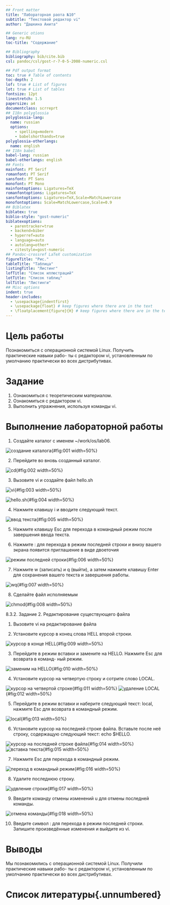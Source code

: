 ```yaml
---
## Front matter
title: "Лабораторная раота №10"
subtitle: "Текстовой редактор vi"
author: "Дашкина Анита"

## Generic otions
lang: ru-RU
toc-title: "Содержание"

## Bibliography
bibliography: bib/cite.bib
csl: pandoc/csl/gost-r-7-0-5-2008-numeric.csl

## Pdf output format
toc: true # Table of contents
toc-depth: 2
lof: true # List of figures
lot: true # List of tables
fontsize: 12pt
linestretch: 1.5
papersize: a4
documentclass: scrreprt
## I18n polyglossia
polyglossia-lang:
  name: russian
  options:
	- spelling=modern
	- babelshorthands=true
polyglossia-otherlangs:
  name: english
## I18n babel
babel-lang: russian
babel-otherlangs: english
## Fonts
mainfont: PT Serif
romanfont: PT Serif
sansfont: PT Sans
monofont: PT Mono
mainfontoptions: Ligatures=TeX
romanfontoptions: Ligatures=TeX
sansfontoptions: Ligatures=TeX,Scale=MatchLowercase
monofontoptions: Scale=MatchLowercase,Scale=0.9
## Biblatex
biblatex: true
biblio-style: "gost-numeric"
biblatexoptions:
  - parentracker=true
  - backend=biber
  - hyperref=auto
  - language=auto
  - autolang=other*
  - citestyle=gost-numeric
## Pandoc-crossref LaTeX customization
figureTitle: "Рис."
tableTitle: "Таблица"
listingTitle: "Листинг"
lofTitle: "Список иллюстраций"
lotTitle: "Список таблиц"
lolTitle: "Листинги"
## Misc options
indent: true
header-includes:
  - \usepackage{indentfirst}
  - \usepackage{float} # keep figures where there are in the text
  - \floatplacement{figure}{H} # keep figures where there are in the text
---
```


# Цель работы

Познакомиться с операционной системой Linux. Получить практические навыки рабо-
ты с редактором vi, установленным по умолчанию практически во всех дистрибутивах.

# Задание

1. Ознакомиться с теоретическим материалом.
2. Ознакомиться с редактором vi.
3. Выполнить упражнения, используя команды vi.


# Выполнение лабораторной работы

1. Создайте каталог с именем ~/work/os/lab06.

![создание каталога](image/1.png){#fig:001 width=50%}

2. Перейдите во вновь созданный каталог.

![cd](image/2.png){#fig:002 width=50%}

3. Вызовите vi и создайте файл hello.sh

![vi](image/3.png){#fig:003 width=50%}

![hello.sh](image/4.png){#fig:004 width=50%}

4. Нажмите клавишу i и вводите следующий текст.

![ввод текста](image/5.png){#fig:005 width=50%}

5. Нажмите клавишу Esc для перехода в командный режим после завершения ввода
текста.

6. Нажмите : для перехода в режим последней строки и внизу вашего экрана появится
приглашение в виде двоеточия

![режим последней строки](image/6.png){#fig:006 width=50%}

7. Нажмите w (записать) и q (выйти), а затем нажмите клавишу Enter для сохранения
вашего текста и завершения работы.

![wq](image/7.png){#fig:007 width=50%}

8. Сделайте файл исполняемым

![chmod](image/8.png){#fig:008 width=50%}

8.3.2. Задание 2. Редактирование существующего файла

1. Вызовите vi на редактирование файла

2. Установите курсор в конец слова HELL второй строки.

![курсор в конце HELL](image/9.png){#fig:009 width=50%}

3. Перейдите в режим вставки и замените на HELLO. Нажмите Esc для возврата в команд-
ный режим.

![заменим на HELLO](image/10.png){#fig:010 width=50%}

4. Установите курсор на четвертую строку и сотрите слово LOCAL.

![курсор на четвертой строке](image/11.png){#fig:011 width=50%}
![удаление LOCAL](image/12.png){#fig:012 width=50%}

5. Перейдите в режим вставки и наберите следующий текст: local, нажмите Esc для
возврата в командный режим.

![local](image/13.png){#fig:013 width=50%}

6. Установите курсор на последней строке файла. Вставьте после неё строку, содержащую
следующий текст: echo $HELLO.

![курсор на последней строке файла](image/14.png){#fig:014 width=50%}
![вставка текста](image/15.png){#fig:015 width=50%}

7. Нажмите Esc для перехода в командный режим.

![переход в командный режим](image/16.png){#fig:016 width=50%}

8. Удалите последнюю строку.

![удвление строки](image/17.png){#fig:017 width=50%}

9. Введите команду отмены изменений u для отмены последней команды.

![отмена команды](image/18.png){#fig:018 width=50%}

10. Введите символ : для перехода в режим последней строки. Запишите произведённые
изменения и выйдите из vi.




# Выводы

Мы познакомились с операционной системой Linux. Получили практические навыки рабо-
ты с редактором vi, установленным по умолчанию практически во всех дистрибутивах.

# Список литературы{.unnumbered}

